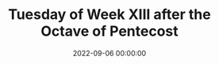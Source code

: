 ---
layout: vesperas
title:  "Tuesday of Week XIII after the Octave of Pentecost"
latinTitle: "Feria Tertia infra Hebdomadam XIII post Octavam Pentecostes"
date:   2022-09-06 00:00:00
eventDate:   2022-09-06 17:30:00
categories: jekyll css
incipit: "(c3) De(h)us(h'_) †(,) in(h) ad(h)ju(h)tó-(hi)ri(h)um(h) mé(h)um(h'_) in(h)tén(gh)de.(h.) (::) R/. Dó(h)mi(h)ne(h'_) (,) ad(h) ad(h)ju-(h)ván(h)dum(h) me(h'_) fe(h)stí(gh)na.(h.) (:) Gló-(h)ri-(h)a(h) Pá(h)tri,(h) et(h) Fí-(h)li-(h)o,(h'_) (,) et(h) Spi-(h)rí-(h)tu-(h)i(h) Sán(gh)cto.(h.) (:) Si(h)cut(h) é-(h)rat(h) in(h) prin(h)cí(h)pi-(h)o,(h) et(h) nunc,(h) et(h) sem(h)per(h.) (,) et(h) in(h) saé(h)cu-(h)la(h) sae(h)cu-(h)ló(h)rum.(h) A(gh)men.(h.) (;) Al(h)le-(i)lú(hg~)ia.(g.) (::)"
# First Antiphon
firstAnt: "(c4) QUI(h) há(f)bi(fg)tas(g) *() in(h!iwj) cæ(j_h)lis,(i_[uh:l]j) (,) mi(h)se(h)ré(i')re(h) no(g.)bis.(g.) (::)"
firstAntAnotation: "8. G"
firstAntEng: "Thou who dwellest in heaven, * have mercy on us."
firstPsalmNo: 122
firstPsalm: "(c4)Ad(g) te(h) le(j)vá(j)vi(j) ó(j)cu(j)los(j) me(k jr)os,(j.) *(:) qui(j) há(j)bi(j)tas(i) in(j) cæ(h gr)lis.(g.) (::Z) 2. Ec(j)ce(j) sic(j)ut(j) ó(j)cu(j)li(j) ser(j)vó(k jr)rum,(j.) *(:) in(j) má(j)ni(j)bus(j) do(j)mi(j)nó(j)rum(i) su(j)ó(h gr)rum.(g.) (::Z) 3. Sic(j)ut(j) ó(j)cu(j)li(j) an(j)cíl(j)læ(j) in(j) má(j)ni(j)bus(j) dó(j)mi(j)næ(j) su(k jr)æ:(j.) *(:) i(j)ta(j) ó(j)cu(j)li(j) nos(j)tri(j) ad(j) Dó(j)mi(j)num,(j) De(j)um(j) nos(j)trum,(j) do(j)nec(j) mi(j)se(j)re(j)á(i)tur(j) nos(h gr)tri.(g.) (::Z) 4. Mi(j)se(j)ré(j)re(j) nos(j)tri,(j) Dó(j)mi(j)ne,(j) mi(j)se(j)ré(j)re(j) nos(k jr)tri:(j.) *(:) qui(j)a(j) mul(j)tum(j) re(j)plé(j)ti(j) su(j)mus(j) de(j)spec(i)ti(j)ó(h gr)ne:(g.) (::Z)5. Qui(j)a(j) mul(j)tum(j) re(j)plé(j)ta(j) est(j) á(j)ni(j)ma(j)  nos(k jr)tra:(j.) *(:) op(j)pró(j)bri(j)um(j) ab(j)un(j)dán(j)ti(j)bus,(j) et(j) de(j)spéc(j)ti(j)o(i) su(j)pér(h gr)bis.(g.) (::Z) 6. Gló(j)ri(j)a(j) Pa(j)tri,(j) et(j) Fí(k)li(jr)o,(j.) *(:) et(j) Spi(j)rí(j)tu(i)i(j) Sanc(h gr)to.(g.) (::Z) 7. Sic(j)ut(j) e(j)rat(j) in(j) prin(j)cí(j)pi(j)o,(j) et(j) nunc,(j) et(j) sem(k jr)per,(j.) *(:) et(j) in(j) sǽ(j)cu(j)la(j) sæ(j)cu(j)ló(i)rum.(j) A(h gr)men.(g.) (::Z) [Ant.]() Qui(h) há(f)bi(fg)tas(g) *() in(h!iwj) cæ(j_h)lis,(i_[uh:l]j) (,) mi(h)se(h)ré(i')re(h) no(g.)bis.(g.) (::)"
firstPsalmEng: "1. To thee have I lifted up my eyes, * who dwellest in heaven.<br/>2. Behold as the eyes of servants * are on the hands of their masters,<br/>3. As the eyes of the handmaid are on the hands of her mistress: * so are our eyes unto the Lord our God, until he have mercy on us.<br/>4. Have mercy on us, O Lord, have mercy on us: * for we are greatly filled with contempt.<br/>5. For our soul is greatly filled: * we are a reproach to the rich, and contempt to the proud.<br/>6. Glory be to the Father, and to the Son, * and to the Holy Ghost.<br/>7. As it was in the beginning, is now, * and ever shall be, world without end. Amen.<br/><br/><span class='rubrics'>Ant.</span> Thou who dwellest in heaven, have mercy on us."
# Second Antiphon
secondAnt: "(c4) AD(f)ju(g)tó(h')ri(g)um(f') no(g)strum(f'_) *(,) in(f) nó(e_[uh:l]f)mi(g)ne(fe) Dó(d)mi(d)ni.(d.) (::)"
secondAntAnotation: "1. g2"
secondAntEng: "Our help is * in the name of the Lord."
secondPsalmNo: 123
secondPsalm: "(c4)Ni(f)si(gh) qui(h)a(h) Dó(h)mi(h)nus(h) e(h)rat(h) in(h) no(h)bis,(h) di(ixi)cat(h) nunc(h) Is(g)ra(h)ël:(h.) *(:) ni(h)si(h) qui(h)a(h) Dó(h)mi(h)nus(h) e(h)rat(g) in(f) no(g)bis,(ghg.) (::Z) 2. Cum(h) ex(h)súr(h)ge(h)rent(h) hó(ixi)mi(h)nes(h) in(g) nos,(h.) *(:) for(h)te(h) vi(h)vos(h) de(g)glu(f)tís(g)sent(g) nos:(ghg.) (::Z) 3. Cum(h) i(h)ra(h)sce(h)ré(h)tur(h) fu(h)ror(h) e(h)ó(ixi)rum(h) in(g) nos,(h.) *(:) fór(h)si(h)tan(h) a(h)qua(h) ab(h)sor(g)bu(f)ís(g)set(g) nos.(ghg.) (::Z) 4. Tor(h)rén(h)tem(h) per(h)trans(h)í(h)vit(h) á(ixi)ni(h)ma(h) nos(g)tra:(h.) *(:) fór(h)si(h)tan(h) per(h)trans(h)ís(h)set(h) á(h)ni(h)ma(h) nos(h)tra(h) a(h)quam(h) in(h)to(g)le(f)rá(g)bi(g)lem.(ghg.) (::Z) 5. Be(h)ne(h)díc(ixi)tus(h) Dó(g)mi(h)nus(h.) *(:) qui(h) non(h) de(h)dit(h) nos,(h) in(h) cap(h)ti(h)ó(h)nem(h) dén(h)ti(h)bus(g) e(f)ó(g)rum.(ghg.) (::Z)
6. A(h)ni(h)ma(h) nos(h)tra(h) sic(h)ut(h) pas(ixi)ser(h) e(h)rép(g)ta(h) est(h.) *(:) de(h) lá(h)que(h)o(g) ve(f)nán(g)ti(g)um.(ghg.) (::Z) 7. Lá(h)que(h)us(ixi) con(h)trí(g)tus(h) est,(h.) *(:) et(h) nos(h) li(h)be(h)rá(g)ti(f) su(g)mus.(ghg.) (::Z) 8. Ad(h)ju(h)tó(h)ri(h)um(h) nos(h)trum(h) in(h) nó(ixi)mi(h)ne(h) Dó(g)mi(h)ni,(h.) *(:) qui(h) fe(h)cit(h) cæ(h)lum(g) et(f) ter(g)ram.(ghg.) (::Z) 9. Gló(h)ri(h)a(h) Pa(ixi)tri,(h) et(h) Fí(g)li(h)o,(h.) *(:) et(h) Spi(h)rí(h)tu(g)i(f) Sanc(g)to.(ghg.) (::Z) 10. Sic(h)ut(h) e(h)rat(h) in(h) prin(h)cí(h)pi(h)o,(h) et(h) nunc,(ixi) et(h) sem(g)per,(h.) *(:) et(h) in(h) sǽ(h)cu(h)la(h) sæ(h)cu(h)ló(g)rum.(f) A(g)men.(ghg.) (::Z) [Ant.]() Ad(f)ju(g)tó(h')ri(g)um(f') no(g)strum(f'_) in(f) nó(e_[uh:l]f)mi(g)ne(fe) Dó(d)mi(d)ni.(d.) (::)"
secondPsalmEng: "1. If it had not been that the Lord was with us, let Israel now say: * If it had not been that the Lord was with us,<br/>2. When men rose up against us, * perhaps they had swallowed us up alive.<br/>3. When their fury was enkindled against us, * perhaps the waters had swallowed us up.<br/>4. Our soul hath passed through a torrent: * perhaps our soul had passed through a water insupportable.<br/>5. Blessed be the Lord, * who hath not given us to be a prey to their teeth.<br/>6. Our soul hath been delivered as a sparrow * out of the snare of the fowlers.<br/>7. The snare is broken, * and we are delivered.<br/>8. Our help is in the name of the Lord, * who made heaven and earth.<br/>9. Glory be to the Father, and to the Son, * and to the Holy Ghost.<br/>10. As it was in the beginning, is now, * and ever shall be, world without end. Amen.<br/><br/><span class='rubrics'>Ant.</span> Our help is in the name of the Lord."
# Third Antiphon
thirdAnt: "(c4) IN(d) cir(e_[uh:l]f)cú(g)i(e)tu(gh) pó(f)pu(e)li(d') su(e)i(d_c) *() Dó(ffg)mi(f)nus,(f.) (;) ex(f) hoc(ghg) nunc(h) et(f) us(e_[uh:l]f)que(g) in(fe) sǽ(d)cu(d)lum.(d.) (::)"
thirdAntAnotation: "1. f"
thirdAntEng: "The Lord standeth round his people * from this time forth and for evermore."
thirdPsalmNo: 124
thirdPsalm: "(c4)Qui(f) con(gh)fí(h)dunt(h) in(h) Dó(h)mi(h)no,(h) sic(ixi)ut(h) mons(h) Si(g)on:(h.) *(:) non(h) com(h)mo(h)vé(h)bi(h)tur(h) in(h) æ(h)tér(h)num,(h) qui(h) há(h)bi(h)tat(h) in(g) Je(f)rú(gh)sa(g)lem.(gf..) (::Z) 2. Mon(h)tes(h) in(h) cir(h)cú(h)i(h)tu(h) e(h)jus: †(g.) et(h) Dó(h)mi(h)nus(h) in(h) cir(h)cú(h)i(h)tu(h) pó(ixi)pu(h)li(h) su(g)i,(h.) *(:) ex(h) hoc(h) nunc(h) et(h) us(h)que(g) in(f) sǽ(gh)cu(g)lum.(gf..) (::Z) 3. Qui(h)a(h) non(h) re(h)lín(h)quet(h) Dó(h)mi(h)nus(h) vir(h)gam(h) pec(h)ca(h)tó(h)rum(h) su(h)per(h) sor(ixi)tem(h) jus(h)tó(g)rum:(h.) *(:) ut(h) non(h) ex(h)tén(h)dant(h) jus(h)ti(h) ad(h) in(h)i(h)qui(h)tá(h)tem(h) ma(g)nus(f) su(gh)as.(gf..) (::Z) 4. Bé(h)ne(h)fac,(h) Dó(ixi)mi(h)ne,(h) bo(g)nis,(h.) *(:) et(h) rec(g)tis(f) cor(gh)de.(gf..) (::Z) 5. De(h)cli(h)nán(h)tes(h) au(h)tem(h) in(h) ob(h)li(h)ga(h)ti(h)ó(h)nes(h) ad(h)dú(h)cet(h) Dó(h)mi(h)nus(h) cum(h) o(h)pe(h)rán(h)ti(h)bus(h) in(h)i(ixi)qui(h)tá(g)tem:(h.) *(:) pax(h) su(g)per(f) Is(gh)ra(g)ël.(gf..) (::Z) 6. Gló(h)ri(h)a(h) Pa(ixi)tri,(h) et(h) Fí(g)li(h)o,(h.) *(:) et(h) Spi(h)rí(h)tu(g)i(f) Sanc(gh)to.(gf..) (::Z) 7. Sic(h)ut(h) e(h)rat(h) in(h) prin(h)cí(h)pi(h)o,(h) et(h) nunc,(ixi) et(h) sem(g)per,(h.) *(:) et(h) in(h) sǽ(h)cu(h)la(h) sæ(h)cu(h)ló(g)rum.(f) A(gh)men.(gf..) (::Z) [Ant.]() In(d) cir(e_[uh:l]f)cú(g)i(e)tu(gh) pó(f)pu(e)li(d') su(e)i(d_c) Dó(ffg)mi(f)nus,(f.) (;) ex(f) hoc(ghg) nunc(h) et(f) us(e_[uh:l]f)que(g) in(fe) sǽ(d)cu(d)lum.(d.) (::)"
thirdPsalmEng: "1. They that trust in the Lord shall be as mount Sion: * he shall not be moved for ever that dwelleth in Jerusalem.<br/> 2. Mountains are round about it: * so the Lord is round about his people from henceforth now and for ever.<br/> 3. For the Lord will not leave the rod of sinners upon the lot of the just: * that the just may not stretch forth their hands to iniquity.<br/>4. Do good, O Lord, to those that are good, * and to the upright of heart.<br/>5. But such as turn aside into bonds, the Lord shall lead out with the workers of iniquity: * peace upon Israel.<br/>6. Glory be to the Father, and to the Son, * and to the Holy Ghost.<br/>7. As it was in the beginning, is now, * and ever shall be, world without end. Amen.<br/><br/><span class='rubrics'>Ant.</span> The Lord standeth round his people from this time forth and for evermore."
# Fourth Antiphon
fourthAnt: "(c3) MA(e)gni(g')fi(h)cá(i)vit(g_[uh:l]h) Dó(i_[uh:l]j)mi(ji)nus(i.) *(,) fá(h)ce(g')re(h) no(i)bís(hg)cum :(e.) (;) fa(f)cti(ed) su(f'_)mus(h) læ(g)tán(e.)tes.(e.) (::)"
fourthAntAnotation: "7. a"
fourthAntEng: "The Lord hath * done great things for us, whereof we rejoice."
fourthPsalmNo: 125
fourthPsalm: "(c3)In(hg) con(hi)ver(i)tén(i)do(i) Dó(i)mi(i)nus(i) cap(i)ti(i)vi(i)tá(k)tem(j) Si(i)on:(j.) *(:) fac(i)ti(i) su(i)mus(i) sic(i)ut(i) con(j)so(i)lá(h)ti:(gf..) (::Z) 2. Tunc(i) re(i)plé(i)tum(i) est(i) gáu(i)di(i)o(k) os(j) nos(i)trum:(j.) *(:) et(i) lin(i)gua(i) nos(i)tra(i) ex(i)sul(i)ta(j)ti(i)ó(h)ne.(gf..) (::Z) 3. Tunc(i) di(i)cent(i) in(k)ter(j) Gen(i)tes:(j.) *(:) Ma(i)gni(i)fi(i)cá(i)vit(i) Dó(i)mi(i)nus(i) fá(i)ce(i)re(j) cum(i) e(h)is.(gf..) (::Z) 4. Ma(i)gni(i)fi(i)cá(i)vit(i) Dó(i)mi(i)nus(i) fá(i)ce(i)re(k) no(j)bís(i)cum:(j.) *(:) fac(i)ti(i) su(j)mus(i) læ(i)tán(h)tes.(gf..) (::Z) 5. Con(i)vér(i)te,(i) Dó(i)mi(i)ne,(i) cap(i)ti(i)vi(i)tá(k)tem(j) nos(i)tram,(j.) *(:) sic(i)ut(i) tor(j)rens(i) in(i) aus(h)tro.(gf..) (::Z) 6. Qui(i) sé(i)mi(i)nant(k) in(j) lá(i)cri(j)mis,(j.) *(:) in(i) ex(i)sul(i)ta(i)ti(i)ó(j)ne(i) me(h)tent.(gf..) (::Z) 7. E(i)ún(i)tes(i) i(k)bant(j) et(j) fle(i)bant,(j.) *(:) mit(i)tén(i)tes(i) sé(j)mi(i)na(i) su(h)a.(gf..) (::Z) 8. Ve(i)ni(i)én(i)tes(i) au(i)tem(i) vé(i)ni(i)ent(i) cum(i) ex(i)sul(i)ta(k)ti(j)ó(i)ne,(j.) *(:) por(i)tán(i)tes(i) ma(i)ní(j)pu(i)los(i) su(h)os.(gf..) (::Z) 9. Gló(i)ri(i)a(i) Pa(k)tri,(j) et(j) Fí(i)li(j)o,(j.) *(:) et(i) Spi(i)rí(j)tu(i)i(i) Sanc(h)to.(gf..) (::Z) 10. Sic(i)ut(i) e(i)rat(i) in(i) prin(i)cí(i)pi(i)o,(i) et(i) nunc,(k) et(j) sem(i)per,(j.) *(:) et(i) in(i) sǽ(i)cu(i)la(i) sæ(i)cu(i)ló(j)rum.(i) A(h)men.(gf..) (::Z) [Ant.]() Ma(e)gni(g')fi(h)cá(i)vit(g_[uh:l]h) Dó(i_[uh:l]j)mi(ji)nus(i.) (,) fá(h)ce(g')re(h) no(i)bís(hg)cum :(e.) (;) fa(f)cti(ed) su(f'_)mus(h) læ(g)tán(e.)tes.(e.) (::)"
fourthPsalmEng: "1. When the Lord brought back the captivity of Sion, * we became like men comforted.<br/> 2. Then was our mouth filled with gladness; * and our tongue with joy.<br/> 3. Then shall they say among the Gentiles: * The Lord hath done great things for them.<br/> 4. The Lord hath done great things for us: * we are become joyful.<br/> 5. Turn again our captivity, O Lord, * as a stream in the south.<br/> 6. They that sow in tears * shall reap in joy.<br/> 7. Going they went and wept, * casting their seeds.<br/> 8. But coming they shall come with joyfulness, * carrying their sheaves.<br/> 9. Glory be to the Father, and to the Son, * and to the Holy Ghost.<br/> 10. As it was in the beginning, is now, * and ever shall be, world without end. Amen.<br/><br/><span class='rubrics'>Ant.</span> The Lord hath done great things for us, whereof we rejoice."
# Fifth Antiphon
fifthAnt: "(c3) DO(f')mi(e)nus(f) æ(df)dí(h')fi(i)cet(h) *() no(ij)bis(i') do(h)mum,(h.) (;) et(i) cu(h)stó(gh)di(f)at(fe) ci(f)vi(e)tá(d.)tem.(d.) (::)"
fifthAntAnotation: "5. a"
fifthAntEng: "The Lord builds * the house and keeps the city."
fifthPsalmNo: 126
fifthPsalm: "(c3)Ni(d)si(f) Dó(h)mi(h)nus(h) æ(h)di(h)fi(h)cá(h)ve(h)rit(h) do(i)mum,(h.) *(:) in(h) va(h)num(h) la(h)bo(h)ra(h)vé(h)runt(h) qui(h) æ(h)dí(i)fi(g)cant(g) e(h)am.(f.) (::Z) 2. Ni(h)si(h) Dó(h)mi(h)nus(h) cus(h)to(h)dí(h)e(h)rit(h) ci(h)vi(h)tá(i)tem,(h.) *(:) frus(h)tra(h) ví(h)gi(h)lat(h) qui(h) cus(h)tó(i)dit(g) e(h)am.(f.) (::Z) 3. Va(h)num(h) est(h) vo(h)bis(h) an(h)te(h) lu(h)cem(h) súr(i)ge(h)re:(h.) *(:) súr(h)gi(h)te(h) post(h)quam(h) se(h)dé(h)ri(h)tis,(h) qui(h) man(h)du(h)cá(h)tis(h) pa(i)nem(g) do(g)ló(h)ris.(f.) (::Z) 4. Cum(h) dé(h)de(h)rit(h) di(h)léc(h)tis(h) su(h)is(h) som(i)num:(h.) *(:) ec(h)ce(h) he(h)ré(h)di(h)tas(h) Dó(h)mi(h)ni(h) fí(h)li(h)i:(h) mer(h)ces,(h) fruc(i)tus(g) ven(h)tris.(f.) (::Z) 5. Sic(h)ut(h) sa(h)gít(h)tæ(h) in(h) ma(h)nu(h) pot(h)én(i)tis:(h.) *(:) i(h)ta(h) fí(h)li(h)i(h) ex(i)cus(g)só(h)rum.(f.) (::Z) 6. Be(h)á(h)tus(h) vir(h) qui(h) im(h)plé(h)vit(h) de(h)si(h)dé(h)ri(h)um(h) su(h)um(h) ex(h) ip(i)sis:(h.) *(:) non(h) con(h)fun(h)dé(h)tur(h) cum(h) lo(h)qué(h)tur(h) in(h)i(h)mí(h)cis(h) su(i)is(g) in(g) por(h)ta.(f.) (::Z) 7. Gló(h)ri(h)a(h) Pa(h)tri,(h) et(h) Fí(i)li(h)o,(h.) *(:) et(h) Spi(h)rí(i)tu(g)i(g) Sanc(h)to.(f.) (::Z) 8. Sic(h)ut(h) e(h)rat(h) in(h) prin(h)cí(h)pi(h)o,(h) et(h) nunc,(h) et(h) sem(i)per,(h.) *(:) et(h) in(h) sǽ(h)cu(h)la(h) sæ(h)cu(h)ló(i)rum.(g) A(h)men.(f.) (::Z) [Ant.]() Do(f')mi(e)nus(f) æ(df)dí(h')fi(i)cet(h) no(ij)bis(i') do(h)mum,(h.) (;) et(i) cu(h)stó(gh)di(f)at(fe) ci(f)vi(e)tá(d.)tem.(d.) (::)"
fifthPsalmEng: "1. Unless the Lord build the house, * they labour in vain that build it.<br/> 2. Unless the Lord keep the city, * he watcheth in vain that keepeth it.<br/> 3. It is vain for you to rise before light, * rise ye after you have sitten, you that eat the bread of sorrow.<br/> 4. When he shall give sleep to his beloved, * behold the inheritance of the Lord are children: the reward, the fruit of the womb.<br/> 5. As arrows in the hand of the mighty, * so the children of them that have been shaken.<br/> 6. Blessed is the man that hath filled the desire with them; * he shall not be confounded when he shall speak to his enemies in the gate.<br/> 7. Glory be to the Father, and to the Son, * and to the Holy Ghost.<br/> 8. As it was in the beginning, is now, * and ever shall be, world without end. Amen.<br/><br/> <span class='rubrics'>Ant.</span> The Lord builds the house and keeps the city."
# Chapter:
chapterBibRef: "2 Cor 1:3-4"
chapter: "(c3) Be(h)ne(h)díc(h)tus(h) De(h)us(h) et(h) Pa(h)ter(h) Dó(h)mi(h)ni(h) nos(h)tri(h) Je(h)su(h) Chris(h)ti,(h) Pa(h)ter(h) mi(h)se(h)ri(h)cor(h)di(h)á(h)rum,(h) et(h) De(h)us(h) to(h)tí(h)us(h) con(h)so(h)la(g)ti(f)ó(h)nis,(h.) (;) qui(h) con(h)so(h)lá(h)tur(h) nos(h) in(h) om(h)ni(h) tri(h)bu(h)la(h)ti(h)ó(h)ne(h) nos(f)tra.(ef..) (::Z) R/. De(h)o(h) grá(f)ti(e)as(ef..) (::)"
chapterEng: "Blessed be the God and Father of our Lord Jesus Christ, the Father of mercies, and the God of all comfort, who comforteth us in all our tribulation."
# Hymn:
hymn: "(c4) TEl(f)lú(f')ris(g) al(h)me(g) Cón(g')di(f)tor,(e) (,) Mun(g)di(e') so(f)lum(d) qui(c) sé(f')pa(g)rans,(f.) (;) Pul(f)sis(f') a(g)quae(h) mo(g)lé(g')sti(f)is,(e) (,) Ter(g)ram(e') de(f)dí(d)sti() im(c)mó(f')bi(d)lem:(d.) (::Z) 2. Ut(f) ger(f')men(g) ap(h)tum(g) pró(g')fe(f)rens,(e) (,) Ful(g)vis(e') de(f)có(d)ra(c) fló(f')ri(g)bus,(f.) (;) Foe(f)cún(f')da(g) fru(h)ctu(g) sí(g')ste(f)ret,(e) (,) Pa(g)stúm(e')que(f) gra(d)tum(c) réd(f')de(d)ret.(d.) (::Z) 3. Men(f)tis(f') pe(g)rú(h)stae(g) vúl(g')ne(f)ra(e) (,) Mun(g)da(e') vi(f)ró(d)re(c) grá(f')ti(g)ae:(f.) (;) Ut(f) fa(f')cta(g) fle(h)tu(g) dí(g')lu(f)at,(e) (,) Mo(g)tú(e')sque(f) pra(d)vos(c) át(f')te(d)rat.(d.) (::Z) 4. Jus(f)sis(f') tu(g)is(h) ob(g)tém(g')pe(f)ret,(e) (,) Nul(g)lis(e') ma(f)lis(d) ap(c)pró(f')xi(g)met:(f.) (;) Bo(f)nis(f') re(g)plé(h)ri(g) gáu(g')de(f)at,(e) (,) Et(g) mor(e')tis(f) i(d)ctum(c) né(f')sci(d)at.(d.) (::Z) 5. Prae(f)sta,(f') Pa(g)ter(h) pi(g)ís(g')si(f)me,(e) (,) Pa(g)trí(e')que(f) com(d)par(c) U(f')ni(g)ce,(f.) (;) Cum(f) Spí(f')ri(g)tu(h) Pa(g)rá(g')cli(f)to,(e) (,) Re(g)gnans(e') per(f) o(d)mne(c) saé(f')cu(d)lum.(d.) (::) A(ded)men.(cd..) (::)"
hymnAnnotation: "1"
hymnEng: "Earth's mighty Maker, whose command<br/> Raised from the sea the solid land;<br/> And drove each billowy heap away,<br/> And bade the earth stand firm for aye:<br/> <br/> That so, with flowers of golden hue,<br/> The seeds of each it might renew;<br/> And fruit-trees bearing fruit might yield,<br/> And pleasant pasture of the field:<br/> <br/> Our spirit’s rankling wounds efface<br/> With dewy freshness of thy grace:<br/> That grief may cleanse each deed of ill,<br/> And o’er each lust may triumph still.<br/> <br/> Let every soul thy law obey,<br/> And keep from every evil way;<br/> Rejoice each promised good to win,<br/> And flee from every mortal sin.<br/> <br/> Hear thou our prayer, Almighty King!<br/> Hear thou our praises, while we sing,<br/> Adoring with the heavenly host,<br/> The Father, Son, and Holy Ghost!<br/> Amen."
hymnVer: "Dirigátur, Dómine, orátio mea."
hymnVerEng: "O Lord, direct my prayer."
hymnRes: "Sicut incénsum in conspéctu tuo."
hymnResEng: "As incense in thy sight."
# Magnificat
magnifAnt: "(c3) EX(f)sul(ef)tá(d)vit(f) *() spí(h')ri(g)tus(f) me(h_i)us(h'_) (;) in(i) De(hg)o(f) sa(f)lu(ed)tá(ef)ri(e) me(d.)o.(d.) (::)"
magnifAntAnotation: "5 a."
magnifAntEng: "My spirit rejoices * in God, in my Saviour."
magnificat: "(c3)Ma(d)gní(f)fi(h)cat(h.) *(:) á(h)ni(h)ma(h) me(i)a(g) Dó(h)mi(f)num.(f.) (::Z) 2. Et(d) ex(f)sul(h)tá(h)vit(h) spí(h)ri(h)tus(h) me(i)us(h.) *(:) in(h) De(h)o(h) sa(h)lu(h)tá(i)ri(g) me(h)o.(f.) (::Z) 3. Qui(d)a(f) re(h)spé(h)xit(h) hu(h)mi(h)li(h)tá(h)tem(h) an(h)cíl(h)læ(h) su(i)æ:(h.) *(:) ec(h)ce(h) e(h)nim(h) ex(h) hoc(h) be(h)á(h)tam(h) me(h) di(h)cent(h) om(h)nes(h) ge(h)ne(h)ra(i)ti(g)ó(h)nes.(f.) (::Z) 4. Qui(d)a(f) fe(h)cit(h) mi(h)hi(h) ma(h)gna(h) qui(h) pot(i)ens(h) est:(h.) *(:) et(h) sanc(h)tum(h) no(i)men(g) e(h)jus.(f.) (::Z) 5. Et(d) mi(f)se(h)ri(h)cór(h)di(h)a(h) e(h)jus(h) a(h) pro(h)gé(h)ni(h)e(h) in(h) pro(h)gé(i)ni(h)es(h.) *(:) ti(h)mén(i)ti(g)bus(g) e(h)um.(f.) (::Z) 6. Fe(d)cit(f) pot(h)én(h)ti(h)am(h) in(h) brá(h)chi(h)o(h) su(i)o:(h.) *(:) di(h)spér(h)sit(h) su(h)pér(h)bos(h) men(h)te(h) cor(i)dis(g) su(h)i.(f.) (::Z) 7. De(d)pó(f)su(h)it(h) pot(h)én(h)tes(h) de(h) se(i)de,(h.) *(:) et(h) ex(h)al(h)tá(i)vit(g) hú(h)mi(f)les.(f.) (::Z) 8. E(d)su(f)ri(h)én(h)tes(h) im(h)plé(h)vit(h) bo(i)nis:(h.) *(:) et(h) dí(h)vi(h)tes(h) di(h)mí(i)sit(g) in(g)á(h)nes.(f.) (::Z) 9. Su(d)scé(f)pit(h) Is(h)ra(h)ël(h) pú(h)e(h)rum(h) su(i)um,(h.) *(:) re(h)cor(h)dá(h)tus(h) mi(h)se(h)ri(h)cór(i)di(g)æ(g) su(h)æ.(f.) (::Z) 10. Sic(d)ut(f) lo(h)cú(h)tus(h) est(h) ad(h) pa(h)tres(h) nos(i)tros,(h.) *(:) A(h)bra(h)ham(h) et(h) sé(h)mi(h)ni(h) e(i)jus(g) in(g) sǽ(h)cu(f)la.(f.) (::Z) 11. Gló(d)ri(f)a(h) Pa(h)tri,(h) et(h) Fí(i)li(h)o,(h.) *(:) et(h) Spi(h)rí(i)tu(g)i(g) Sanc(h)to.(f.) (::Z) 12. Sic(d)ut(f) e(h)rat(h) in(h) prin(h)cí(h)pi(h)o,(h) et(h) nunc,(h) et(h) sem(i)per,(h.) *(:) et(h) in(h) sǽ(h)cu(h)la(h) sæ(h)cu(h)ló(i)rum.(g) A(h)men.(f.) (::Z) [Ant.]() Ex(f)sul(ef)tá(d)vit(f) *() spí(h')ri(g)tus(f) me(h_i)us(h'_) (;) in(i) De(hg)o(f) sa(f)lu(ed)tá(ef)ri(e) me(d.)o.(d.) (::) "
magnificatEng: "1. My soul <span class='rubrics'>✠</span> doth magnify the Lord.<br/> 2. And my spirit hath rejoiced * in God my Saviour.<br/> 3. Because he hath regarded the humility of his handmaid; * for behold from henceforth all generations shall call me blessed.<br/> 4. Because he that is mighty, hath done great things to me; * and holy is his name.<br/> 5. And his mercy is from generation unto generations, * to them that fear him.<br/> 6. He hath shewed might in his arm: * he hath scattered the proud in the conceit of their heart.<br/> 7. He hath put down the mighty from their seat, * and hath exalted the humble.<br/> 8. He hath filled the hungry with good things; * and the rich he hath sent empty away.<br/> 9. He hath received Israel his servant, * being mindful of his mercy:<br/> 10. As he spoke to our fathers, * to Abraham and to his seed for ever.<br/>11. Glory be to the Father, and to the Son, * and to the Holy Ghost.<br/>12. As it was in the beginning, is now, * and ever shall be, world without end. Amen.<br/><span class='rubrics'>Ant.</span> My spirit rejoices * in God, in my Saviour."
# Collect
collect: "Omnípotens sempitérne Deus, da nobis fídei, spei et caritátis augméntum: et, ut mereámur ássequi quod promíttis, fac nos amáre quod prǽcipis.<br/>Per Dóminum nostrum Jesum Christum, Fílium tuum: qui tecum vivit et regnat in unitáte Spíritus Sancti, Deus, per ómnia sǽcula sæculórum."
collectEng: "Almighty and everlasting God, give unto us the increase of faith, hope, and charity, and that we may worthily obtain that which Thou dost promise, make us to love that which Thou dost command.<br/>Through Jesus Christ, thy Son our Lord, Who liveth and reigneth with thee, in the unity of the Holy Ghost, God, world without end."
---